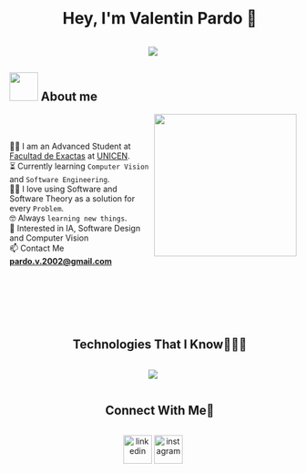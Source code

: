 <!--h1 without bottom border-->
<div id="user-content-toc">
  <ul align="center">
    <summary><h1 style="display: inline-block">Hey, I'm Valentin Pardo 👋</h1></summary>
  </ul>
</div>

<!--Animacion Principal -->
<p align="center">
  <a href="https://github.com/DenverCoder1/readme-typing-svg"><img src="https://readme-typing-svg.herokuapp.com?font=Time+New+Roman&color=%cb4cfb&size=25&center=true&vCenter=true&width=800&height=100&lines=Systems+Engineer+@ValentinPardo;Investigating+Computer+Vision;Always+learning+new+things;Problem+Solving+Lover<3"></a>
</p>

## <picture><img src = "https://github.com/7oSkaaa/7oSkaaa/blob/main/Images/about_me.gif?raw=true" width = 50px></picture> About me

<picture> <img align="right" src="https://github.com/7oSkaaa/7oSkaaa/blob/main/Images/Right_Side.gif?raw=true" width = 250px></picture>

<br><br>

🧑‍🎓 I am an Advanced Student at [Facultad de Exactas](https://exa.unicen.edu.ar) at [UNICEN](https://www.unicen.edu.ar). <br>
⏳ Currently learning `Computer Vision` and `Software Engineering`.<br>
👨‍💻 I love using Software and Software Theory as a solution for every `Problem`.<br>
🤓 Always `learning new things`.<br>
🧐 Interested in IA, Software Design and Computer Vision <br>
📫 Contact Me **pardo.v.2002@gmail.com** 
<!-- - :thinking: I’m currently open for a new `job opportunity`, this is [MY RESUME](http://lnkiy.in/Ahmed_Hossam_Resume).
-->

<br><br><br><br>

<!-- Analiticas de lenguajes
<div id="user-GitHub-Analytics">
     <h2 style="margin: 0; border: none; padding: 0; display: inline-block;align=center ">⚙️ &nbsp;GitHub Analytics</h2>
</div>


<p align="center">
<a href="https://github.com/ValentinPardo">
  <img height="180em" src="https://github-readme-stats-eight-theta.vercel.app/api/top-langs/?username=ValentinPardo&theme=algolia"/>
</a>
</p>
-->

<!--h1 without bottom border-->
<div id="user-content-toc">
  <ul align="center">
    <summary><h2 style="display: inline-block">Technologies That I Know👨🏻‍💻</h2></summary>
  </ul>
</div>
<!--tech stack icons-->
<p align="center">
  <a href="https://skillicons.dev">
    <img src="https://skillicons.dev/icons?i=html,css,ts,cpp,java,git,github,py,postgres,linux,vscode,discord&theme=light&perline=12" />
  </a>
</p>

<!-- Connect with me -->
<!--h2 without bottom border-->
<div id="user-content-toc">
  <ul align="center">
    <summary><h2 style="display: inline-block">Connect With Me🤝</h2></summary>
  </ul>
</div>

<!--icons and links-->
<p align="center">
<a href="https://www.linkedin.com/in/valentinpardo/" target="blank"><img align="center" src="https://user-images.githubusercontent.com/88904952/234979284-68c11d7f-1acc-4f0c-ac78-044e1037d7b0.png" alt="linkedin" height="50" width="50" /></a>
<a href="https://www.instagram.com/valentinpardo/" target="blank"><img align="center" src="https://user-images.githubusercontent.com/88904952/234981169-2dd1e58f-4b7e-468c-8213-034ba62156c3.png" alt="instagram" height="50" width="50" /></a>
  
</p>

<!--
**ValentinPardo/ValentinPardo** is a ✨ _special_ ✨ repository because its `README.md` (this file) appears on your GitHub profile.

Here are some ideas to get you started:

- 🔭 I’m currently working on ...
- 🌱 I’m currently learning ...
- 👯 I’m looking to collaborate on ...
- 🤔 I’m looking for help with ...
- 💬 Ask me about ...
- 📫 How to reach me: ...
- 😄 Pronouns: ...
- ⚡ Fun fact: ...
-->
